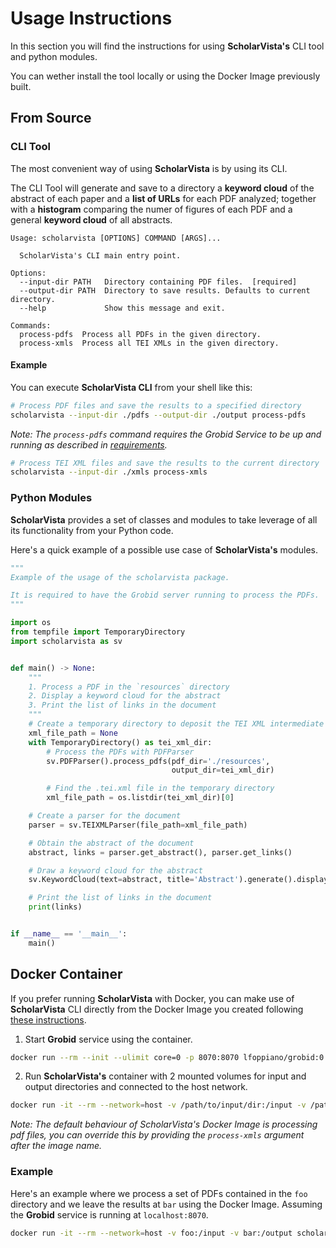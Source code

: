 # Usage Instructions

In this section you will find the instructions for using **ScholarVista's** CLI tool and python modules.

You can wether install the tool locally or using the Docker Image previously built.

## From Source

### CLI Tool

The most convenient way of using **ScholarVista** is by using its CLI.

The CLI Tool will generate and save to a directory a **keyword cloud** of the abstract of each paper and a **list of URLs** for each PDF analyzed; together with a **histogram** comparing the numer of figures of each PDF and a general **keyword cloud** of all abstracts.

```
Usage: scholarvista [OPTIONS] COMMAND [ARGS]...

  ScholarVista's CLI main entry point.

Options:
  --input-dir PATH   Directory containing PDF files.  [required]
  --output-dir PATH  Directory to save results. Defaults to current directory.
  --help             Show this message and exit.

Commands:
  process-pdfs  Process all PDFs in the given directory.
  process-xmls  Process all TEI XMLs in the given directory.
```

#### Example

You can execute **ScholarVista CLI** from your shell like this:

```bash
# Process PDF files and save the results to a specified directory
scholarvista --input-dir ./pdfs --output-dir ./output process-pdfs
```

_Note: The `process-pdfs` command requires the Grobid Service to be up and running as described in [requirements](#requirements)._

```bash
# Process TEI XML files and save the results to the current directory
scholarvista --input-dir ./xmls process-xmls
```

### Python Modules

**ScholarVista** provides a set of classes and modules to take leverage of all its functionality from your Python code.

Here's a quick example of a possible use case of **ScholarVista's** modules.

```python
"""
Example of the usage of the scholarvista package.

It is required to have the Grobid server running to process the PDFs.
"""

import os
from tempfile import TemporaryDirectory
import scholarvista as sv


def main() -> None:
    """
    1. Process a PDF in the `resources` directory
    2. Display a keyword cloud for the abstract
    3. Print the list of links in the document
    """
    # Create a temporary directory to deposit the TEI XML intermediate files
    xml_file_path = None
    with TemporaryDirectory() as tei_xml_dir:
        # Process the PDFs with PDFParser
        sv.PDFParser().process_pdfs(pdf_dir='./resources',
                                    output_dir=tei_xml_dir)

        # Find the .tei.xml file in the temporary directory
        xml_file_path = os.listdir(tei_xml_dir)[0]

    # Create a parser for the document
    parser = sv.TEIXMLParser(file_path=xml_file_path)

    # Obtain the abstract of the document
    abstract, links = parser.get_abstract(), parser.get_links()

    # Draw a keyword cloud for the abstract
    sv.KeywordCloud(text=abstract, title='Abstract').generate().display()

    # Print the list of links in the document
    print(links)


if __name__ == '__main__':
    main()
```

## Docker Container

If you prefer running **ScholarVista** with Docker, you can make use of **ScholarVista** CLI directly from the Docker Image you created following [these instructions](#docker-container).

1. Start **Grobid** service using the container.

```bash
docker run --rm --init --ulimit core=0 -p 8070:8070 lfoppiano/grobid:0.8.0
```

2. Run **ScholarVista's** container with 2 mounted volumes for input and output directories and connected to the host network.


```bash
docker run -it --rm --network=host -v /path/to/input/dir:/input -v /path/to/output/dir:/output scholarvista-app
```

*Note: The default behaviour of ScholarVista's Docker Image is processing pdf files, you can override this by providing the `process-xmls` argument after the image name.* 

### Example

Here's an example where we process a set of PDFs contained in the `foo` directory and we leave the results at `bar` using the Docker Image. Assuming the **Grobid** service is running at `localhost:8070`. 

```bash
docker run -it --rm --network=host -v foo:/input -v bar:/output scholarvista-app process-pdfs
```
